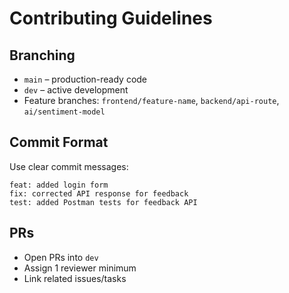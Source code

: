# Contributing Guidelines

## Branching
- `main` – production-ready code
- `dev` – active development
- Feature branches: `frontend/feature-name`, `backend/api-route`, `ai/sentiment-model`

## Commit Format
Use clear commit messages:
```
feat: added login form
fix: corrected API response for feedback
test: added Postman tests for feedback API
```

## PRs
- Open PRs into `dev`
- Assign 1 reviewer minimum
- Link related issues/tasks
